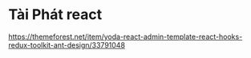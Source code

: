 # Tài Phát react

https://themeforest.net/item/yoda-react-admin-template-react-hooks-redux-toolkit-ant-design/33791048

